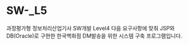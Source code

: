 # SW-_L5
과정평가형 정보처리산업기사 SW개발 Level4 다음 요구사항에 맞춰 JSP와 DB(Oracle)로 구현한 한국백화점 DM발송을 위한 시스템 구축 프로그램입니다.
